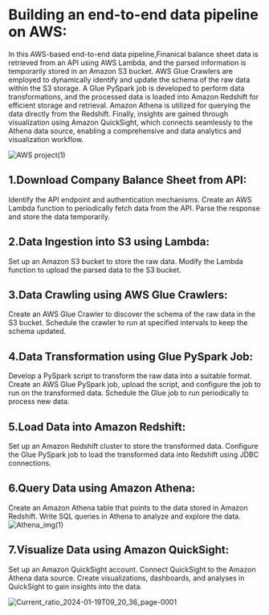 # Building an end-to-end data pipeline on AWS:
In this AWS-based end-to-end data pipeline,Finanical balance sheet data is retrieved from an API using AWS Lambda, and the parsed information is temporarily stored in an Amazon S3 bucket. AWS Glue Crawlers are employed to dynamically identify and update the schema of the raw data within the S3 storage. A Glue PySpark job is developed to perform data transformations, and the processed data is loaded into Amazon Redshift for efficient storage and retrieval. Amazon Athena is utilized for querying the data directly from the Redshift. Finally, insights are gained through visualization using Amazon QuickSight, which connects seamlessly to the Athena data source, enabling a comprehensive and data analytics and visualization workflow.

![AWS project(1)](https://github.com/rokesh-rokesh/End-to-End-AWS-Data-Pipeline/assets/84179582/f31add9c-d50b-48b5-b618-c2549fb194b2)


##   1.Download Company Balance Sheet from API:
 Identify the API endpoint and authentication mechanisms.
        Create an AWS Lambda function to periodically fetch data from the API.
        Parse the response and store the data temporarily.

##    2.Data Ingestion into S3 using Lambda:
Set up an Amazon S3 bucket to store the raw data.
        Modify the Lambda function to upload the parsed data to the S3 bucket.

##    3.Data Crawling using AWS Glue Crawlers:
 Create an AWS Glue Crawler to discover the schema of the raw data in the S3 bucket.
        Schedule the crawler to run at specified intervals to keep the schema updated.

##    4.Data Transformation using Glue PySpark Job:
 Develop a PySpark script to transform the raw data into a suitable format.
        Create an AWS Glue PySpark job, upload the script, and configure the job to run on the transformed data.
        Schedule the Glue job to run periodically to process new data.

##    5.Load Data into Amazon Redshift:
   Set up an Amazon Redshift cluster to store the transformed data.
        Configure the Glue PySpark job to load the transformed data into Redshift using JDBC connections.

##    6.Query Data using Amazon Athena:
  Create an Amazon Athena table that points to the data stored in Amazon Redshift.
        Write SQL queries in Athena to analyze and explore the data.
        ![Athena_img(1)](https://github.com/rokesh-rokesh/End-to-End-AWS-Data-Pipeline/assets/84179582/731ea8b1-f49a-4a38-86fb-dd67b645998a)


##    7.Visualize Data using Amazon QuickSight:
  Set up an Amazon QuickSight account.
        Connect QuickSight to the Amazon Athena data source.
        Create visualizations, dashboards, and analyses in QuickSight to gain insights into the data.
        
  ![Current_ratio_2024-01-19T09_20_36_page-0001](https://github.com/rokesh-rokesh/End-to-End-AWS-Data-Pipeline/assets/84179582/c82e577e-b6a8-414d-b3ed-99dea4a88412)
